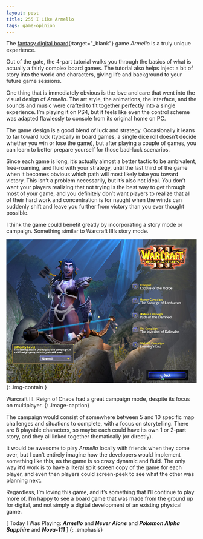 ```yaml
---
layout: post
title: 255 I Like Armello
tags: game-opinion
---
```

The [fantasy digital board](http://armello.com){:target="_blank"} game *Armello* is a truly unique experience.

Out of the gate, the 4-part tutorial walks you through the basics of what is actually a fairly complex board games. The tutorial also helps inject a bit of story into the world and characters, giving life and background to your future game sessions.

One thing that is immediately obvious is the love and care that went into the visual design of *Armello*.  The art style, the animations, the interface, and the sounds and music were crafted to fit together perfectly into a single experience.  I’m playing it on PS4, but it feels like even the control scheme was adapted flawlessly to console from its original home on PC.

The game design is a good blend of luck and strategy.  Occasionally it leans to far toward luck (typically in board games, a single dice roll doesn’t decide whether you win or lose the game), but after playing a couple of games, you can learn to better prepare yourself for those bad-luck scenarios.

Since each game is long, it’s actually almost a better tactic to be ambivalent, free-roaming, and fluid with your strategy, until the last third of the game when it becomes obvious which path will most likely take you toward victory.  This isn’t a problem necessarily, but it’s also not ideal.  You don’t want your players realizing that not trying is the best way to get through most of your game, and you definitely don’t want players to realize that all of their hard work and concentration is for naught when the winds can suddenly shift and leave you further from victory than you ever thought possible.

I think the game could benefit greatly by incorporating a story mode or campaign.  Something similar to Warcraft III’s story mode.

![Armello](/img/games/255_I_Like_Armello.jpg "Warcraft III: Reign of Chaos"){: .img-contain }

Warcraft III: Reign of Chaos had a great campaign mode, despite its focus on multiplayer.
{: .image-caption}

The campaign would consist of somewhere between 5 and 10 specific map challenges and situations to complete, with a focus on storytelling.  There are 8 playable characters, so maybe each could have its own 1 or 2-part story, and they all linked together thematically (or directly).

It would be awesome to play *Armello* locally with friends when they come over, but I can’t entirely imagine how the developers would implement something like this, as the game is so crazy dynamic and fluid.  The only way it’d work is to have a literal split screen copy of the game for each player, and even then players could screen-peek to see what the other was planning next.

Regardless, I’m loving this game, and it’s something that I’ll continue to play more of.  I’m happy to see a board game that was made from the ground up for digital, and not simply a digital development of an existing physical game.

[ Today I Was Playing: ***Armello*** and ***Never Alone*** and ***Pokemon Alpha Sapphire*** and ***Nova-111*** ]
{: .emphasis}

